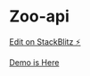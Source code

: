 # Zoo-api

[Edit on StackBlitz ⚡️](https://stackblitz.com/edit/react-jiodo7)

[Demo is Here](https://gracious-bhaskara-42b0e5.netlify.app/)
